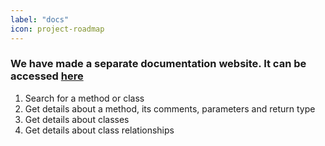 ```yaml
---
label: "docs"
icon: project-roadmap
---
```



### We have made a separate documentation website. It can be accessed [here](https://aatmaj-zephyr.github.io/ANN4jwiki/)

1) Search for a method or class
2) Get details about a method, its comments, parameters and return type
3) Get details about classes
4) Get details about class relationships